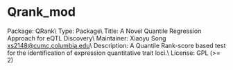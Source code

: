 # Qrank_mod

Package: QRank\\
Type: Package\\
Title: A Novel Quantile Regression Approach for eQTL Discovery\\
Maintainer: Xiaoyu Song <xs2148@cumc.columbia.edu>\\
Description: A Quantile Rank-score based test for the identification of expression quantitative trait loci.\\
License: GPL (>= 2)
